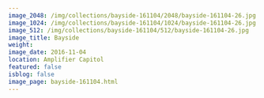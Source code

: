 ```yaml
---
image_2048: /img/collections/bayside-161104/2048/bayside-161104-26.jpg
image_1024: /img/collections/bayside-161104/1024/bayside-161104-26.jpg
image_512: /img/collections/bayside-161104/512/bayside-161104-26.jpg
image_title: Bayside
weight: 
image_date: 2016-11-04
location: Amplifier Capitol
featured: false
isblog: false
image_page: bayside-161104.html
---
```

